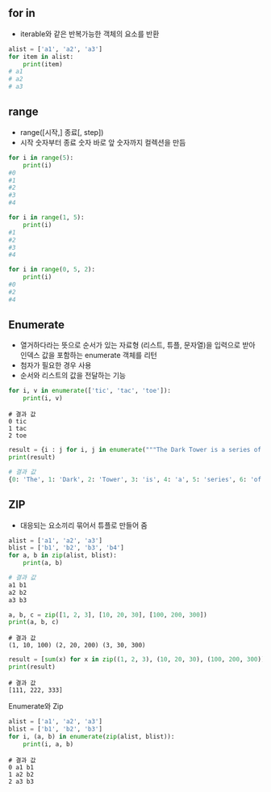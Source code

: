 ## for in

- iterable와 같은 반복가능한 객체의 요소를 반환

```python
alist = ['a1', 'a2', 'a3']
for item in alist:
    print(item)
# a1
# a2
# a3
```

## range

- range([시작,] 종료[, step])
- 시작 숫자부터 종료 숫자 바로 앞 숫자까지 컬렉션을 만듬

```python
for i in range(5):
    print(i)
#0
#1
#2
#3
#4
```

```python
for i in range(1, 5):
    print(i)
#1
#2
#3
#4
```

```python
for i in range(0, 5, 2):
    print(i)
#0
#2
#4
```



## Enumerate

- 열거하다라는 뜻으로 순서가 있는 자료형 (리스트, 튜플, 문자열)을 입력으로 받아 인덱스 값을 포함하는 enumerate 객체를 리턴
- 첨자가 필요한 경우 사용
- 순서와 리스트의 값을 전달하는 기능

```python
for i, v in enumerate(['tic', 'tac', 'toe']):
    print(i, v)
```

```shell
# 결과 값
0 tic
1 tac
2 toe
```

```python
result = {i : j for i, j in enumerate("""The Dark Tower is a series of eight books and one short story written by American author Stephen KIng""".split())}
print(result)
```

```python
# 결과 값
{0: 'The', 1: 'Dark', 2: 'Tower', 3: 'is', 4: 'a', 5: 'series', 6: 'of', 7: 'eight', 8: 'books', 9: 'and', 10: 'one', 11: 'short', 12: 'story', 13: 'written', 14: 'by', 15: 'American', 16: 'author', 17: 'Stephen', 18: 'KIng'}
```



## ZIP

- 대응되는 요소끼리 묶어서 튜플로 만들어 줌

```python
alist = ['a1', 'a2', 'a3']
blist = ['b1', 'b2', 'b3', 'b4']
for a, b in zip(alist, blist):
    print(a, b)
```

```python
# 결과 값
a1 b1
a2 b2
a3 b3
```

```python
a, b, c = zip([1, 2, 3], [10, 20, 30], [100, 200, 300])
print(a, b, c)
```

```shell
# 결과 값
(1, 10, 100) (2, 20, 200) (3, 30, 300)
```

```python
result = [sum(x) for x in zip((1, 2, 3), (10, 20, 30), (100, 200, 300))]
print(result)
```

```shell
# 결과 값
[111, 222, 333]
```



Enumerate와 Zip

```python
alist = ['a1', 'a2', 'a3']
blist = ['b1', 'b2', 'b3']
for i, (a, b) in enumerate(zip(alist, blist)):
    print(i, a, b)
```

```shell
# 결과 값
0 a1 b1
1 a2 b2
2 a3 b3
```
